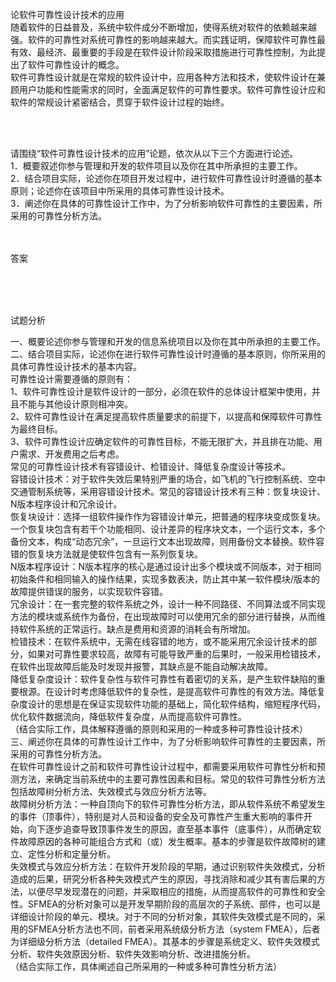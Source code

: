 <div class="detail lh2"><p>论软件可靠性设计技术的应用<br/>随着软件的日益普及，系统中软件成分不断增加，使得系统对软件的依赖越来越强。软件的可靠性对系统可靠性的影响越来越大。而实践证明，保障软件可靠性最有效、最经济、最重要的手段是在软件设计阶段采取措施进行可靠性控制，为此提出了软件可靠性设计的概念。<br/>软件可靠性设计就是在常规的软件设计中，应用各种方法和技术，使软件设计在兼顾用户功能和性能需求的同时，全面满足软件的可靠性要求。软件可靠性设计应和软件的常规设计紧密结合，贯穿于软件设计过程的始终。</p><br/><br/><p>请围绕“软件可靠性设计技术的应用”论题，依次从以下三个方面进行论述。<br/>1．概要叙述你参与管理和开发的软件项目以及你在其中所承担的主要工作。<br/>2．结合项目实际，论述你在项目开发过程中，进行软件可靠性设计时遵循的基本原则；论述你在该项目中所采用的具体可靠性设计技术。<br/>3．阐述你在具体的可靠性设计工作中，为了分析影响软件可靠性的主要因素，所采用的可靠性分析方法。<br/></p><br/><br/>答案<br/><p><br/></p><br/><br/>试题分析<br/><p> 一、概要论述你参与管理和开发的信息系统项目以及你在其中所承担的主要工作。<br/> 二、结合项目实际，论述你在进行软件可靠性设计时遵循的基本原则，你所采用的具体可靠性设计技术的基本内容。<br/>可靠性设计需要遵循的原则有：<br/>1、软件可靠性设计是软件设计的一部分，必须在软件的总体设计框架中使用，并且不能与其他设计原则相冲突。<br/>2、软件可靠性设计在满足提高软件质量要求的前提下，以提高和保障软件可靠性为最终目标。<br/>3、软件可靠性设计应确定软件的可靠性目标，不能无限扩大，并且排在功能、用户需求、开发费用之后考虑。<br/>常见的可靠性设计技术有容错设计、检错设计、降低复杂度设计等技术。<br/>容错设计技术：对于软件失效后果特别严重的场合，如飞机的飞行控制系统、空中交通管制系统等，采用容错设计技术。常见的容错设计技术有三种：恢复块设计、N版本程序设计和冗余设计。<br/>恢复块设计：选择一组软件操作作为容错设计单元，把普通的程序块变成恢复块。一个恢复块包含有若干个功能相同、设计差异的程序块文本，一个运行文本，多个备份文本，构成“动态冗余”，一旦运行文本出现故障，则用备份文本替换。软件容错的恢复块方法就是使软件包含有一系列恢复块。<br/>N版本程序设计：N版本程序的核心是通过设计出多个模块或不同版本，对于相同初始条件和相同输入的操作结果，实现多数表决，防止其中某一软件模块/版本的故障提供错误的服务，以实现软件容错。<br/>冗余设计：在一套完整的软件系统之外，设计一种不同路径、不同算法或不同实现方法的模块或系统作为备份，在出现故障时可以使用冗余的部分进行替换，从而维持软件系统的正常运行。缺点是费用和资源的消耗会有所增加。<br/>检错技术：在软件系统中，无需在线容错的地方，或不能采用冗余设计技术的部分，如果对可靠性要求较高，故障有可能导致严重的后果时，一般采用检错技术，在软件出现故障后能及时发现并报警，其缺点是不能自动解决故障。<br/>降低复杂度设计：软件复杂性与软件可靠性有着密切的关系，是产生软件缺陷的重要根源。在设计时考虑降低软件的复杂性，是提高软件可靠性的有效方法。降低复杂度设计的思想是在保证实现软件功能的基础上，简化软件结构，缩短程序代码，优化软件数据流向，降低软件复杂度，从而提高软件可靠性。<br/>（结合实际工作，具体解释遵循的原则和采用的一种或多种可靠性设计技术）<br/>三、阐述你在具体的可靠性设计工作中，为了分析影响软件可靠性的主要因素，所采用的可靠性分析方法。<br/>在软件可靠性设计之前和软件可靠性设计过程中，都需要采用软件可靠性分析和预测方法，来确定当前系统中的主要可靠性因素和目标。常见的软件可靠性分析方法包括故障树分析方法、失效模式与效应分析方法等。<br/>故障树分析方法：一种自顶向下的软件可靠性分析方法，即从软件系统不希望发生的事件（顶事件），特别是对人员和设备的安全及可靠性产生重大影响的事件开始，向下逐步追查导致顶事件发生的原因，直至基本事件（底事件），从而确定软件故障原因的各种可能组合方式和（或）发生概率。基本的步骤是软件故障树的建立、定性分析和定量分析。<br/>失效模式与效应分析方法：在软件开发阶段的早期，通过识别软件失效模式，分析造成的后果，研究分析各种失效模式产生的原因，寻找消除和减少其有害后果的方法，以便尽早发现潜在的问题，并采取相应的措施，从而提高软件的可靠性和安全性。SFMEA的分析对象可以是开发早期阶段的高层次的子系统、部件，也可以是详细设计阶段的单元、模块。对于不同的分析对象，其软件失效模式是不同的，采用的SFMEA分析方法也不同，前者采用系统级分析方法（system FMEA），后者为详细级分析方法（detailed FMEA）。其基本的步骤是系统定义、软件失效模式分析、软件失效原因分析、软件失效影响分析、改进措施分析。<br/>（结合实际工作，具体阐述自己所采用的一种或多种可靠性分析方法）<br/></p></div>